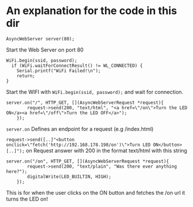 # An explanation for the code in this dir

```
AsyncWebServer server(80);
```
Start the Web Server on port 80

```
WiFi.begin(ssid, password);
  if (WiFi.waitForConnectResult() != WL_CONNECTED) {
    Serial.printf("WiFi Failed!\n");
    return;
}
```
Start the WIFI with `WiFi.begin(ssid, password);` and wait for connection.

```
server.on("/", HTTP_GET, [](AsyncWebServerRequest *request){
        request->send(200, "text/html", "<a href=\"/on\">Turn the LED ON</a><a href=\"/off\">Turn the LED OFF</a>");
    });
```
`server.on` Defines an endpoint for a request (e.g /index.html) 

`request->send([..]"<button onclick=\"fetch('http://192.168.178.198/on')\">Turn LED ON</button>[..]");` on Request answer with 200 in the format text/html with this string

```
server.on("/on", HTTP_GET, [](AsyncWebServerRequest *request){
        request->send(200, "text/plain", "Was there ever anything here?");
        digitalWrite(LED_BUILTIN, HIGH);
    });
```
This is for when the user clicks on the ON button and fetches the /on url it turns the LED on!
